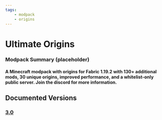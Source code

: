 ```yaml
---
tags:
    - modpack
    - origins
---
```


# Ultimate Origins

### Modpack Summary (placeholder)
#### A Minecraft modpack with origins for Fabric 1.19.2 with 130+ additional mods, 30 unique origins, improved performance, and a whitelist-only public server. Join the discord for more information.

## Documented Versions
### [**3.0**](3.0/README.md)

